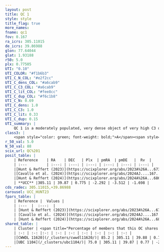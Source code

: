 ```yaml
---
layout: post
title: QC 1
style: style
title_flag: true
more_names: 
fname: qc1
fov: 0.167
ra_icrs: 305.11015
de_icrs: 39.86988
glon: 77.64044
glat: 1.93188
r50: 5.0
plx: 0.77505
UTI: "0.10"
UTI_COLOR: "#f1b6b3"
UTI_C_N_COL: "#e2f2cc"
UTI_C_dens_COL: "#a6cab9"
UTI_C_C3_COL: "#a6cab9"
UTI_C_lit_COL: "#fee8cc"
UTI_C_dup_COL: "#f6c1b8"
UTI_C_N: 0.69
UTI_C_dens: 1.0
UTI_C_C3: 1.0
UTI_C_lit: 0.33
UTI_C_dup: 0.15
UTI_summary: |
    QC 1 is a moderately populated, very dense object of very high C3 quality. It was recently reported in the literature.<br><br><span style="color: #99180f; font-weight: bold;">Warning: </span>This is likely a duplicate object, which shares a large percentage of members with at least one previously reported entry.
class3: |
    <span style="color: green; font-weight: bold;">A</span><span style="color: green; font-weight: bold;">A</span>
r_50_val: 5.0
N_50_val: 88
scix_url: QC%201
posit_table: |
    | Reference    | RA    | DEC   | Plx  | pmRA  | pmDE   |  Rv  |
    | :---         | :---: | :---: | :---: | :---: | :---: | :---: |
    |[Hunt & Reffert (2023)](https://scixplorer.org/abs/2023A%26A...673A.114H) | 305.104 | 39.869 | 0.786 | -2.284 | -3.547 | 0.618 |
    |[Cavallo et al. (2024)](https://scixplorer.org/abs/2024AJ....167...12C) | 305.243 | 39.831 | 0.779 | -- | -- | -- |
    |[Hunt & Reffert (2024)](https://scixplorer.org/abs/2024A%26A...686A..42H) | 305.104 | 39.869 | 0.786 | -2.284 | -3.547 | 0.618 |
    | **UCC** |305.11 | 39.87 | 0.775 | -2.292 | -3.512 | -1.698 | 
cds_radec: 305.11015,+39.86988
carousel: UCC_HUNT23
fpars_table: |
    | Reference |  Values |
    | :---  |  :---:  |
    | [Hunt & Reffert (2023)](https://scixplorer.org/abs/2023A%26A...673A.114H) | `AV50=1.834, diffAV50=2.31, MOD50=10.464, logAge50=6.773` |
    | [Cavallo et al. (2024)](https://scixplorer.org/abs/2024AJ....167...12C) | `AV50=1.82, dMod50=10.6, logAge50=7.07, [Fe/H]50=0.56` |
    | [Hunt & Reffert (2024)](https://scixplorer.org/abs/2024A%26A...686A..42H) | `MassJ=344.783` |
shared_table: |
    | Cluster | <span title="Percentage of members that this OC shares with the ones listed">%</span>   | RA   | DEC   | Plx   | pmRA  | pmDE  | Rv | UTI |
    | :-: | :-: |:-: | :-: | :-: | :-: | :-: | :-: | :-: |
    |[CWWDL 11620](/_clusters/cwwdl11620/)| 85.2 | 305.11 | 39.88 | 0.77 | -2.29 | -3.51 | -1.7 |0.08 |
    |[UBC 1104](/_clusters/ubc1104/)| 75.0 | 305.11 | 39.87 | 0.77 | -2.29 | -3.5 | -1.7 |0.52 |
---
```

